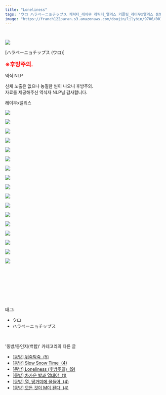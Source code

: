 ```yaml
---
title: "Loneliness"
tags: "ウロ ハラペーニョチップス 캐릭터_레이무 캐릭터_앨리스 커플링_레이무x앨리스 동방／동인지(백합)"
image: "https://franch122paran.s3.amazonaws.com/doujin/lilybin/9706/001.jpg"
---
```

<div class="article">
<div itemprop="articleBody">
<div style="text-align: left;"><br/><p style="text-align: left;"><span class="imageblock" style="display:inline-block;width:850px;;height:auto;max-width:100%"><img src="{{ site.imgserver7 }}/lilybin/9706/001.jpg"/></span></p><p style="text-align: left;">[ハラペーニョチップス (ウロ)]</p><p style="text-align: left;"><b><span style="color: rgb(255, 0, 0); font-size: 14pt;">※후방주의. </span></b></p><p style="text-align: left;">역식 NLP</p><p style="text-align: left;">신체 노출은 없으나 농밀한 씬이 나오니 후방주의.<br/>자료를 제공해주신 역식자 NLP님 감사합니다.</p><p style="text-align: left;">레이무x앨리스</p><p style="text-align: left;"><span class="imageblock" style="display:inline-block;width:850px;;height:auto;max-width:100%"><img src="{{ site.imgserver7 }}/lilybin/9706/002.jpg"/></span></p><div style="color: rgb(0, 0, 0);"><p><span class="imageblock" style="display:inline-block;width:850px;;height:auto;max-width:100%"><img src="{{ site.imgserver7 }}/lilybin/9706/003.jpg"/></span></p><p><span class="imageblock" style="display:inline-block;width:850px;;height:auto;max-width:100%"><img src="{{ site.imgserver7 }}/lilybin/9706/004.jpg"/></span></p><p><span class="imageblock" style="display:inline-block;width:850px;;height:auto;max-width:100%"><img src="{{ site.imgserver7 }}/lilybin/9706/005.jpg"/></span></p><p><span class="imageblock" style="display:inline-block;width:850px;;height:auto;max-width:100%"><img src="{{ site.imgserver7 }}/lilybin/9706/006.jpg"/></span></p><p><span class="imageblock" style="display:inline-block;width:850px;;height:auto;max-width:100%"><img src="{{ site.imgserver7 }}/lilybin/9706/007.jpg"/></span></p><p><span class="imageblock" style="display:inline-block;width:850px;;height:auto;max-width:100%"><img src="{{ site.imgserver7 }}/lilybin/9706/008.jpg"/></span></p><p><span class="imageblock" style="display:inline-block;width:850px;;height:auto;max-width:100%"><img src="{{ site.imgserver7 }}/lilybin/9706/009.jpg"/></span></p><p><span class="imageblock" style="display:inline-block;width:850px;;height:auto;max-width:100%"><img src="{{ site.imgserver7 }}/lilybin/9706/010.jpg"/></span></p><p><span class="imageblock" style="display:inline-block;width:850px;;height:auto;max-width:100%"><img src="{{ site.imgserver7 }}/lilybin/9706/011.jpg"/></span></p><p><span class="imageblock" style="display:inline-block;width:850px;;height:auto;max-width:100%"><img src="{{ site.imgserver7 }}/lilybin/9706/012.jpg"/></span></p><p><span class="imageblock" style="display:inline-block;width:850px;;height:auto;max-width:100%"><img src="{{ site.imgserver7 }}/lilybin/9706/013.jpg"/></span></p><p><span class="imageblock" style="display:inline-block;width:850px;;height:auto;max-width:100%"><img src="{{ site.imgserver7 }}/lilybin/9706/014.jpg"/></span></p><p><span class="imageblock" style="display:inline-block;width:850px;;height:auto;max-width:100%"><img src="{{ site.imgserver7 }}/lilybin/9706/015.jpg"/></span></p><p><span class="imageblock" style="display:inline-block;width:850px;;height:auto;max-width:100%"><img src="{{ site.imgserver7 }}/lilybin/9706/016.jpg"/></span></p><p><span class="imageblock" style="display:inline-block;width:850px;;height:auto;max-width:100%"><img src="{{ site.imgserver7 }}/lilybin/9706/017.jpg"/></span></p><p><span class="imageblock" style="display:inline-block;width:850px;;height:auto;max-width:100%"><img src="{{ site.imgserver7 }}/lilybin/9706/018.jpg"/></span></p><div><br/></div></div><p style="text-align: left;"><br/></p></div><p><br/></p>
</div></div><br/>
<div class="tagTrail">
<p>태그: </p>
<ul>
<li>ウロ</li>
<li>ハラペーニョチップス</li>
</ul>
</div><br/>
<div class="another">
<p>'동방/동인지(백합)' 카테고리의 다른 글</p>
<ul>
<li><a href="/lilybin_9726">
[동방] 뒤죽박죽  (5)
</a></li>
<li><a href="/lilybin_9737">
[동방] Slow Snow Time  (4)
</a></li>
<li><a href="/lilybin_9706">
[동방] Loneliness (후방주의)  (9)
</a></li>
<li><a href="/lilybin_9648">
[동방] 차가운 발과 열대야  (1)
</a></li>
<li><a href="/lilybin_9637">
[동방] 열, 땅거미에 물들어  (4)
</a></li>
<li><a href="/lilybin_9632">
[동방] 모든 것이 M이 된다  (4)
</a></li>
</ul>
</div><br/>
<br/>
<p id="refer"></p>
<br/>

